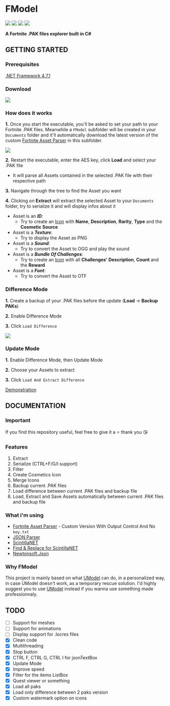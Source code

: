 # FModel
[![](https://img.shields.io/github/downloads/iAmAsval/FModel/total.svg?color=green&label=Downloads&logo=buzzfeed&logoColor=white)](https://github.com/iAmAsval/FModel/releases)
[![](https://img.shields.io/badge/License-GPL-blue.svg?logo=gnu)](https://github.com/iAmAsval/FModel/blob/master/LICENSE)
[![](https://img.shields.io/badge/Twitter-@AsvalFN-1da1f2.svg?logo=twitter)](https://twitter.com/AsvalFN)
[![](https://img.shields.io/badge/Discord-Need%20Help%3F-7289da.svg?logo=discord)](https://discord.gg/JmWvXKb)

**A Fortnite .PAK files explorer built in C#**



## GETTING STARTED
### Prerequisites
[.NET Framework 4.7.1](https://dotnet.microsoft.com/download/dotnet-framework/net471)
### Download
[![](https://img.shields.io/badge/Release-Executable-orange.svg?logo=github)](https://github.com/iAmAsval/FModel/releases/tag/2.0)
### How does it works
**1.** Once you start the executable, you'll be asked to set your path to your Fortnite .PAK files. Meanwhile a `FModel` subfolder will be created in your `Documents` folder and it'll automatically download the latest version of the custom [Fortnite Asset Parser](https://github.com/SirWaddles/JohnWickParse) in this subfolder.

![](https://i.imgur.com/NQWSBc2.gif)

**2.** Restart the executable, enter the AES key, click **Load** and select your .PAK file
  - It will parse all Assets contained in the selected .PAK file with their respective path
  
**3.** Navigate through the tree to find the Asset you want

**4.** Clicking on **Extract** will extract the selected Asset to your `Documents` folder, try to serialize it and will display infos about it
  - Asset is an **_ID_**:
    - Try to create an [Icon](https://i.imgur.com/VoxEi7T.png) with **Name**, **Description**, **Rarity**, **Type** and the **Cosmetic Source**
  - Asset is a **_Texture_**:
    - Try to display the Asset as PNG
  - Asset is a **_Sound_**:
    - Try to convert the Asset to OGG and play the sound
  - Asset is a **_Bundle Of Challenges_**:
    - Try to create an [Icon](https://i.imgur.com/J3Ah28b.png) with all **Challenges' Description**, **Count** and the **Reward**
  - Asset is a **_Font_**:
    - Try to convert the Asset to OTF

### Difference Mode
**1.** Create a backup of your .PAK files before the update (**Load** -> **Backup PAKs**)

**2.** Enable Difference Mode

**3.** Click `Load Difference`

![](https://i.imgur.com/YvGn91l.gif)

### Update Mode
**1.** Enable Difference Mode, then Update Mode

**2.** Choose your Assets to extract

**3.** Click `Load And Extract Difference`

[Demonstration](https://streamable.com/234bg)



## DOCUMENTATION
### Important
If you find this repository useful, feel free to give it a :star: thank you :kissing_heart:
### Features
1. Extract
2. Serialize (CTRL+F/G/I support)
3. Filter
4. Create Cosmetics Icon
5. Merge Icons
6. Backup current .PAK files
7. Load difference between current .PAK files and backup file
8. Load, Extract and Save Assets automatically between current .PAK files and backup file
### What i'm using
- [Fortnite Asset Parser](https://github.com/SirWaddles/JohnWickParse) - Custom Version With Output Control And No `key.txt`
- [JSON Parser](https://app.quicktype.io/)
- [ScintillaNET](https://www.nuget.org/packages/jacobslusser.ScintillaNET)
- [Find & Replace for ScintillaNET](https://www.nuget.org/packages/snt.ScintillaNet.FindReplaceDialog/)
- [Newtonsoft.Json](https://github.com/JamesNK/Newtonsoft.Json)
### Why FModel
This project is mainly based on what [UModel](https://github.com/gildor2/UModel) can do, in a personalized way, in case UModel doesn't work, as a temporary rescue solution.
I'd highly suggest you to use [UModel](https://github.com/gildor2/UModel) instead if you wanna use something made professionnaly.

## TODO
- [ ] Support for meshes
- [ ] Support for animations
- [ ] Display support for .locres files
- [x] Clean code
- [x] Multithreading
- [x] Stop button
- [x] CTRL F, CTRL G, CTRL I for jsonTextBox
- [x] Update Mode
- [x] Improve speed
- [x] Filter for the items ListBox
- [x] Quest viewer or something
- [x] Load all paks
- [x] Load only difference between 2 paks version
- [x] Custom watermark option on icons
